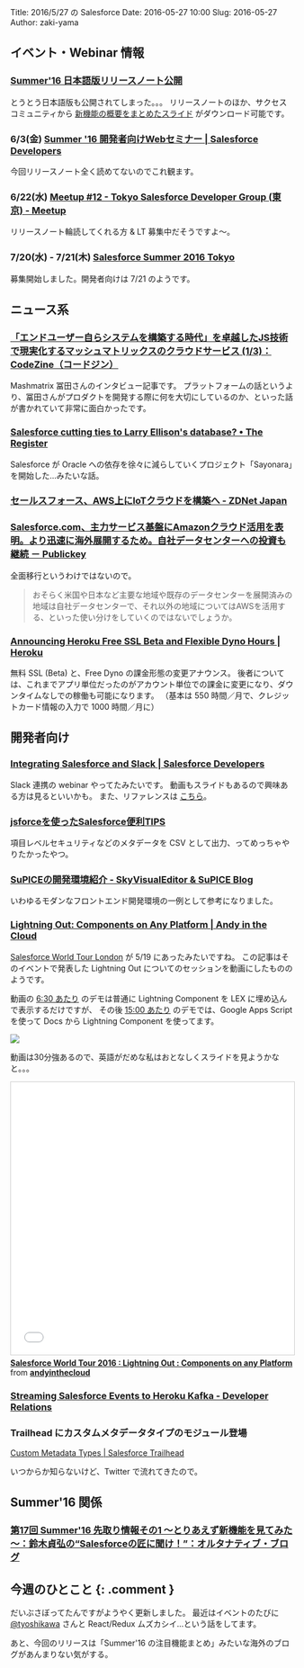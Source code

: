 Title: 2016/5/27 の Salesforce
Date: 2016-05-27 10:00
Slug: 2016-05-27
Author: zaki-yama

## イベント・Webinar 情報

### [Summer'16 日本語版リリースノート公開](https://releasenotes.docs.salesforce.com/ja-jp/summer16/release-notes/salesforce_release_notes.htm)

とうとう日本語版も公開されてしまった。。。
リリースノートのほか、サクセスコミュニティから [新機能の概要をまとめたスライド](https://success.salesforce.com/_ui/core/chatter/groups/GroupProfilePage?fId=0D53A00002hfzYe&g=0F9300000001sOH) がダウンロード可能です。

### 6/3(金) [Summer '16 開発者向けWebセミナー | Salesforce Developers](https://developer.salesforce.com/events/webinars/jp-summer16)

今回リリースノート全く読めてないのでこれ観ます。

### 6/22(水) [Meetup #12 - Tokyo Salesforce Developer Group (東京) - Meetup](http://www.meetup.com/ja-JP/Tokyo-Salesforce-Developer-Group/events/231238976/)

リリースノート輪読してくれる方 & LT 募集中だそうですよ〜。

### 7/20(水) - 7/21(木) [Salesforce Summer 2016 Tokyo](http://eventjp.salesforce.com/?dis=dev)

募集開始しました。開発者向けは 7/21 のようです。


## ニュース系

### [「エンドユーザー自らシステムを構築する時代」を卓越したJS技術で現実化するマッシュマトリックスのクラウドサービス (1/3)：CodeZine（コードジン）](http://codezine.jp/article/detail/9420)

Mashmatrix 冨田さんのインタビュー記事です。
プラットフォームの話というより、冨田さんがプロダクトを開発する際に何を大切にしているのか、といった話が書かれていて非常に面白かったです。

### [Salesforce cutting ties to Larry Ellison's database? • The Register](http://www.theregister.co.uk/2016/05/16/salesforce_replace_oracle_database/?mt=1463447239432)

Salesforce が Oracle への依存を徐々に減らしていくプロジェクト「Sayonara」を開始した...みたいな話。

### [セールスフォース、AWS上にIoTクラウドを構築へ - ZDNet Japan](http://japan.zdnet.com/article/35082459/)

### [Salesforce.com、主力サービス基盤にAmazonクラウド活用を表明。より迅速に海外展開するため。自社データセンターへの投資も継続 － Publickey](http://www.publickey1.jp/blog/16/salesforcecomamazon.html)

全面移行というわけではないので。

> おそらく米国や日本など主要な地域や既存のデータセンターを展開済みの地域は自社データセンターで、それ以外の地域についてはAWSを活用する、といった使い分けをしていくのではないでしょうか。

### [Announcing Heroku Free SSL Beta and Flexible Dyno Hours | Heroku](https://blog.heroku.com/archives/2016/5/18/announcing_heroku_free_ssl_beta_and_flexible_dyno_hours)

無料 SSL (Beta) と、Free Dyno の課金形態の変更アナウンス。
後者については、これまでアプリ単位だったのがアカウント単位での課金に変更になり、ダウンタイムなしでの稼働も可能になります。
（基本は 550 時間／月で、クレジットカード情報の入力で 1000 時間／月に）

## 開発者向け

### [Integrating Salesforce and Slack | Salesforce Developers](https://developer.salesforce.com/events/webinars/slackintegration)

Slack 連携の webinar やってたみたいです。
動画もスライドもあるので興味ある方は見るといいかも。
また、リファレンスは [こちら](http://coenraets.org/blog/2016/05/slack-and-salesforce-integration-webinar/)。

### [jsforceを使ったSalesforce便利TIPS](http://freedom-man.com/blog/jsforce-salesforce-tips/)

項目レベルセキュリティなどのメタデータを CSV として出力、ってめっちゃやりたかったやつ。


### [SuPICEの開発環境紹介 - SkyVisualEditor & SuPICE Blog](http://info.skyvisualeditor.com/blog/2016/160527_001646.php)

いわゆるモダンなフロントエンド開発環境の一例として参考になりました。

### [Lightning Out: Components on Any Platform | Andy in the Cloud](https://andyinthecloud.com/2016/05/26/lightning-out-components-on-any-platform/?utm_source=twitterfeed&utm_medium=twitter)

[Salesforce World Tour London](https://www.salesforce.com/uk/events/details/london/) が 5/19 にあったみたいですね。
この記事はそのイベントで発表した Lightning Out についてのセッションを動画にしたもののようです。

動画の [6:30 あたり](https://youtu.be/1PPmgiV_z8A?t=6m32s) のデモは普通に Lightning Component を LEX に埋め込んで表示するだけですが、
その後 [15:00 あたり](https://youtu.be/1PPmgiV_z8A?t=14m48s) のデモでは、Google Apps Script を使って Docs から Lightning Component を使ってます。

![]({filename}/images/2016-05-27/LightningOut.png)


動画は30分強あるので、英語がだめな私はおとなしくスライドを見ようかなと。。。

<iframe src="//www.slideshare.net/slideshow/embed_code/key/nGdzBw7g6SDJZN" width="595" height="485" frameborder="0" marginwidth="0" marginheight="0" scrolling="no" style="border:1px solid #CCC; border-width:1px; margin-bottom:5px; max-width: 100%;" allowfullscreen> </iframe> <div style="margin-bottom:5px"> <strong> <a href="//www.slideshare.net/andyinthecloud/salesforce-world-tour-2016-lightning-out-components-on-any-platform-62404418" title="Salesforce World Tour 2016 : Lightning Out : Components on any Platform" target="_blank">Salesforce World Tour 2016 : Lightning Out : Components on any Platform</a> </strong> from <strong><a href="//www.slideshare.net/andyinthecloud" target="_blank">andyinthecloud</a></strong> </div>

### [Streaming Salesforce Events to Heroku Kafka - Developer Relations](https://developer.salesforce.com/blogs/developer-relations/2016/05/streaming-salesforce-events-heroku-kafka.html)


### Trailhead にカスタムメタデータタイプのモジュール登場

[Custom Metadata Types | Salesforce Trailhead](https://developer.salesforce.com/trailhead/module/custom_metadata_types)

いつからか知らないけど、Twitter で流れてきたので。

## Summer'16 関係

### [第17回 Summer'16 先取り情報その1 ～とりあえず新機能を見てみた～：鈴木貞弘の“Salesforceの匠に聞け！”：オルタナティブ・ブログ](http://blogs.itmedia.co.jp/sadahiro29/2016/04/17_salesforce_summer16_1.html)

## 今週のひとこと {: .comment }

だいぶさぼってたんですがようやく更新しました。
最近はイベントのたびに [@tyoshikawa](https://twitter.com/tyoshikawa1106) さんと React/Redux ムズカシイ...という話をしてます。

あと、今回のリリースは「Summer'16 の注目機能まとめ」みたいな海外のブログがあんまりない気がする。
